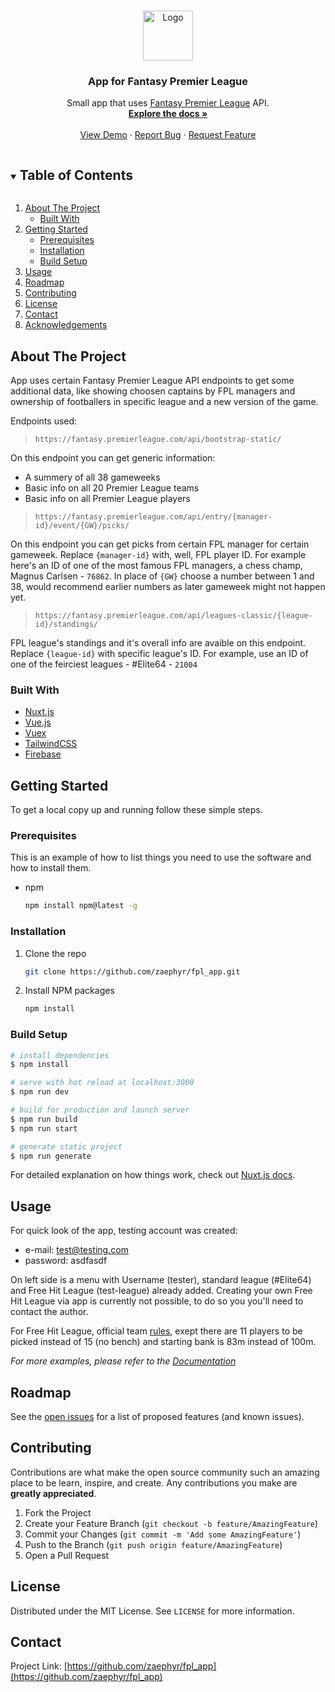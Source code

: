 <!--
*** Thanks for checking out the Best-README-Template. If you have a suggestion
*** that would make this better, please fork the repo and create a pull request
*** or simply open an issue with the tag "enhancement".
*** Thanks again! Now go create something AMAZING! :D
***
***
***
*** To avoid retyping too much info. Do a search and replace for the following:
*** zaephyr, fpl_app, twitter_handle, email, App for Fantasy Premier League, project_description
-->

<!-- PROJECT SHIELDS -->
<!--
*** I'm using markdown "reference style" links for readability.
*** Reference links are enclosed in brackets [ ] instead of parentheses ( ).
*** See the bottom of this document for the declaration of the reference variables
*** for contributors-url, forks-url, etc. This is an optional, concise syntax you may use.
*** https://www.markdownguide.org/basic-syntax/#reference-style-links
-->

<!-- PROJECT LOGO -->
<br />
<p align="center">
  <a href="https://github.com/zaephyr/fpl_app">
    <img src="images/logo.png" alt="Logo" width="80" height="80">
  </a>

  <h3 align="center">App for Fantasy Premier League</h3>

  <p align="center">
    Small app that uses <a href="https://fantasy.premierleague.com/">Fantasy Premier League</a> API.
    <br />
    <a href="https://github.com/zaephyr/fpl_app"><strong>Explore the docs »</strong></a>
    <br />
    <br />
    <a href="http://fpl-app.surge.sh/">View Demo</a>
    ·
    <a href="https://github.com/zaephyr/fpl_app/issues">Report Bug</a>
    ·
    <a href="https://github.com/zaephyr/fpl_app/issues">Request Feature</a>
  </p>
</p>

<!-- TABLE OF CONTENTS -->
<details open="open">
  <summary><h2 style="display: inline-block">Table of Contents</h2></summary>
  <ol>
    <li>
      <a href="#about-the-project">About The Project</a>
      <ul>
        <li><a href="#built-with">Built With</a></li>
      </ul>
    </li>
    <li>
      <a href="#getting-started">Getting Started</a>
      <ul>
        <li><a href="#prerequisites">Prerequisites</a></li>
        <li><a href="#installation">Installation</a></li>
        <li><a href="#build-setup">Build Setup</a></li>
      </ul>
    </li>
    <li><a href="#usage">Usage</a></li>
    <li><a href="#roadmap">Roadmap</a></li>
    <li><a href="#contributing">Contributing</a></li>
    <li><a href="#license">License</a></li>
    <li><a href="#contact">Contact</a></li>
    <li><a href="#acknowledgements">Acknowledgements</a></li>
  </ol>
</details>

<!-- ABOUT THE PROJECT -->

## About The Project

App uses certain Fantasy Premier League API endpoints to get some additional data, like showing choosen captains by FPL managers and ownership of footballers in specific league and a new version of the game.

Endpoints used:

> `https://fantasy.premierleague.com/api/bootstrap-static/`

On this endpoint you can get generic information:

- A summery of all 38 gameweeks
- Basic info on all 20 Premier League teams
- Basic info on all Premier League players

> `https://fantasy.premierleague.com/api/entry/{manager-id}/event/{GW}/picks/`

On this endpoint you can get picks from certain FPL manager for certain gameweek. Replace `{manager-id}` with, well, FPL player ID. For example here's an ID of one of the most famous FPL managers, a chess champ, Magnus Carlsen - `76862`. In place of `{GW}` choose a number between 1 and 38, would recommend earlier numbers as later gameweek might not happen yet.

> `https://fantasy.premierleague.com/api/leagues-classic/{league-id}/standings/`

FPL league's standings and it's overall info are avaible on this endpoint. Replace `{league-id}` with specific league's ID. For example, use an ID of one of the feirciest leagues - #Elite64 - `21004`

### Built With

- [Nuxt.js](https://nuxtjs.org/)
- [Vue.js](https://vuejs.org/)
- [Vuex](https://vuex.vuejs.org/)
- [TailwindCSS](https://tailwindcss.com/)
- [Firebase](https://firebase.google.com/)

<!-- GETTING STARTED -->

## Getting Started

To get a local copy up and running follow these simple steps.

### Prerequisites

This is an example of how to list things you need to use the software and how to install them.

- npm
  ```sh
  npm install npm@latest -g
  ```

### Installation

1. Clone the repo
   ```sh
   git clone https://github.com/zaephyr/fpl_app.git
   ```
2. Install NPM packages
   ```sh
   npm install
   ```

### Build Setup

```bash
# install dependencies
$ npm install

# serve with hot reload at localhost:3000
$ npm run dev

# build for production and launch server
$ npm run build
$ npm run start

# generate static project
$ npm run generate
```

For detailed explanation on how things work, check out [Nuxt.js docs](https://nuxtjs.org).

<!-- USAGE EXAMPLES -->

## Usage

For quick look of the app, testing account was created:

- e-mail: test@testing.com
- password: asdfasdf

On left side is a menu with Username (tester), standard league (#Elite64) and Free Hit League (test-league) already added. Creating your own Free Hit League via app is currently not possible, to do so you you'll need to contact the author.

For Free Hit League, official team [rules](https://fantasy.premierleague.com/help), exept there are 11 players to be picked instead of 15 (no bench) and starting bank is 83m instead of 100m.

_For more examples, please refer to the [Documentation](https://example.com)_

<!-- ROADMAP -->

## Roadmap

See the [open issues](https://github.com/zaephyr/fpl_app/issues) for a list of proposed features (and known issues).

<!-- CONTRIBUTING -->

## Contributing

Contributions are what make the open source community such an amazing place to be learn, inspire, and create. Any contributions you make are **greatly appreciated**.

1. Fork the Project
2. Create your Feature Branch (`git checkout -b feature/AmazingFeature`)
3. Commit your Changes (`git commit -m 'Add some AmazingFeature'`)
4. Push to the Branch (`git push origin feature/AmazingFeature`)
5. Open a Pull Request

<!-- LICENSE -->

## License

Distributed under the MIT License. See `LICENSE` for more information.

<!-- CONTACT -->

## Contact

Project Link: [https://github.com/zaephyr/fpl_app](https://github.com/zaephyr/fpl_app)
